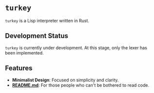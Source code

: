 # `turkey`

`turkey` is a Lisp interpreter written in Rust.

## Development Status
`turkey` is currently under development. At this stage, only the lexer has been implemented.

## Features
- **Minimalist Design**: Focused on simplicity and clarity.
- **[README.md](README.md)**: For those people who can't be bothered to read code.
